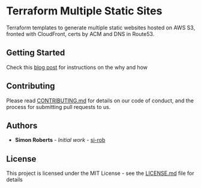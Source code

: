# Terraform Multiple Static Sites

Terraform templates to generate multiple static websites hosted on AWS S3, fronted with CloudFront, certs by ACM and DNS in Route53.

## Getting Started

Check this [blog post](https://medium.com/p/terraform-static-sites-53bdc591709a) for instructions on the why and how

## Contributing

Please read [CONTRIBUTING.md](CONTRIBUTING.md) for details on our code of conduct, and the process for submitting pull requests to us.

## Authors

* **Simon Roberts** - *Initial work* - [si-rob](https://github.com/si-rob)

## License

This project is licensed under the MIT License - see the [LICENSE.md](LICENSE.md) file for details
